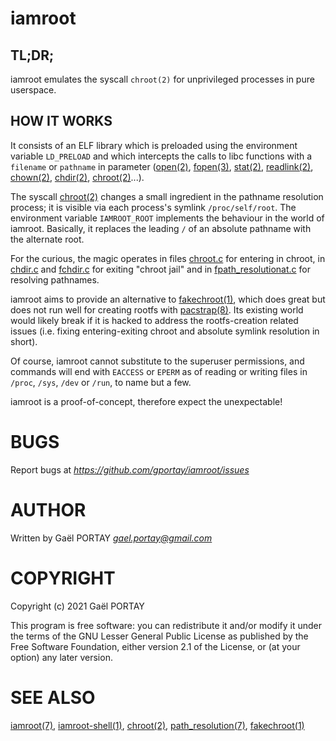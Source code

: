# iamroot

## TL;DR;

iamroot emulates the syscall `chroot(2)` for unprivileged processes in pure
userspace.

## HOW IT WORKS

It consists of an ELF library which is preloaded using the environment variable
`LD_PRELOAD` and which intercepts the calls to libc functions with a `filename`
or `pathname` in parameter ([open(2)], [fopen(3)], [stat(2)], [readlink(2)],
[chown(2)], [chdir(2)], [chroot(2)]...).

The syscall [chroot(2)] changes a small ingredient in the pathname resolution
process; it is visible via each process's symlink `/proc/self/root`. The
environment variable `IAMROOT_ROOT` implements the behaviour in the world of
iamroot. Basically, it replaces the leading `/` of an absolute pathname with
the alternate root.

For the curious, the magic operates in files [chroot.c](chroot.c) for entering
in chroot, in [chdir.c](chdir.c) and [fchdir.c](fchdir.c) for exiting "chroot
jail" and in [fpath_resolutionat.c](fpath_resolutionat.c) for resolving
pathnames.

iamroot aims to provide an alternative to [fakechroot(1)], which does great but
does not run well for creating rootfs with [pacstrap(8)]. Its existing world
would likely break if it is hacked to address the rootfs-creation related
issues (i.e. fixing entering-exiting chroot and absolute symlink resolution in
short).

Of course, iamroot cannot substitute to the superuser permissions, and commands
will end with `EACCESS` or `EPERM` as of reading or writing files in `/proc`,
`/sys`, `/dev` or `/run`, to name but a few.

iamroot is a proof-of-concept, therefore expect the unexpectable!

# BUGS

Report bugs at *https://github.com/gportay/iamroot/issues*

# AUTHOR

Written by Gaël PORTAY *gael.portay@gmail.com*

# COPYRIGHT

Copyright (c) 2021 Gaël PORTAY

This program is free software: you can redistribute it and/or modify it under
the terms of the GNU Lesser General Public License as published by the Free
Software Foundation, either version 2.1 of the License, or (at your option) any
later version.

# SEE ALSO

[iamroot(7)], [iamroot-shell(1)], [chroot(2)], [path_resolution(7)],
[fakechroot(1)]

[chdir(2)]: https://linux.die.net/man/2/chdir
[chown(2)]: https://linux.die.net/man/2/chown
[chroot(2)]: https://linux.die.net/man/2/chroot
[fakechroot(1)]: https://linux.die.net/man/1/fakechroot
[fchdir(2)]: https://linux.die.net/man/2/fchdir
[fopen(3)]: https://linux.die.net/man/3/fopen
[iamroot(7)]: iamroot.7.adoc
[iamroot-shell(1)]: iamroot-shell.1.adoc
[open(2)]: https://linux.die.net/man/2/open
[pacstrap(8)]: https://man.archlinux.org/man/pacstrap.8
[path_resolution(7)]: https://linux.die.net/man/7/path_resolution
[readlink(2)]: https://linux.die.net/man/2/readlink
[stat(2)]: https://linux.die.net/man/2/stat
